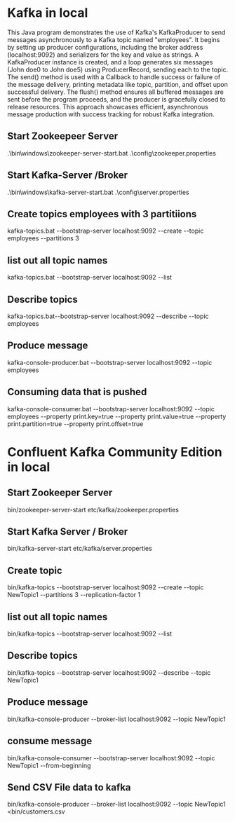 # Kafka in local
This Java program demonstrates the use of Kafka's KafkaProducer to send messages asynchronously to a Kafka topic named "employees". It begins by setting up producer configurations, including the broker address (localhost:9092) and serializers for the key and value as strings. A KafkaProducer instance is created, and a loop generates six messages (John doe0 to John doe5) using ProducerRecord, sending each to the topic. The send() method is used with a Callback to handle success or failure of the message delivery, printing metadata like topic, partition, and offset upon successful delivery. The flush() method ensures all buffered messages are sent before the program proceeds, and the producer is gracefully closed to release resources. This approach showcases efficient, asynchronous message production with success tracking for robust Kafka integration.

## Start Zookeepeer Server
.\bin\windows\zookeeper-server-start.bat .\config\zookeeper.properties

## Start Kafka-Server /Broker
.\bin\windows\kafka-server-start.bat .\config\server.properties

## Create topics employees with 3 partitiions
kafka-topics.bat --bootstrap-server localhost:9092 --create --topic employees --partitions 3

## list out all topic names

kafka-topics.bat --bootstrap-server localhost:9092 --list

## Describe topics

kafka-topics.bat--bootstrap-server localhost:9092 --describe --topic employees

## Produce message

kafka-console-producer.bat --bootstrap-server localhost:9092 --topic employees


## Consuming data that is pushed 
kafka-console-consumer.bat --bootstrap-server localhost:9092 --topic employees --property print.key=true --property  print.value=true --property print.partition=true --property print.offset=true


# Confluent Kafka Community Edition in local
## Start Zookeeper Server

bin/zookeeper-server-start etc/kafka/zookeeper.properties

## Start Kafka Server / Broker

bin/kafka-server-start etc/kafka/server.properties

## Create topic

bin/kafka-topics --bootstrap-server localhost:9092 --create --topic NewTopic1 --partitions 3 --replication-factor 1

## list out all topic names

bin/kafka-topics --bootstrap-server localhost:9092 --list

## Describe topics

bin/kafka-topics --bootstrap-server localhost:9092 --describe --topic NewTopic1

## Produce message

bin/kafka-console-producer --broker-list localhost:9092 --topic NewTopic1

## consume message

bin/kafka-console-consumer --bootstrap-server localhost:9092 --topic NewTopic1 --from-beginning 

## Send CSV File data to kafka

bin/kafka-console-producer --broker-list localhost:9092 --topic NewTopic1 <bin/customers.csv

